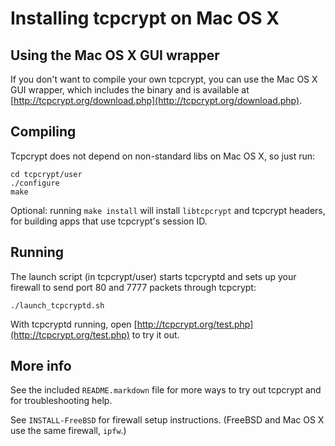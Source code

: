 Installing tcpcrypt on Mac OS X
===============================

Using the Mac OS X GUI wrapper
------------------------------

If you don't want to compile your own tcpcrypt, you can use the Mac OS X GUI
wrapper, which includes the binary and is available at
[http://tcpcrypt.org/download.php](http://tcpcrypt.org/download.php).

Compiling
---------

Tcpcrypt does not depend on non-standard libs on Mac OS X, so just run:

    cd tcpcrypt/user
    ./configure
    make

Optional: running `make install` will install `libtcpcrypt` and tcpcrypt
headers, for building apps that use tcpcrypt's session ID.

Running
-------

The launch script (in tcpcrypt/user) starts tcpcryptd and sets up your firewall
to send port 80 and 7777 packets through tcpcrypt:

    ./launch_tcpcryptd.sh

With tcpcryptd running, open
[http://tcpcrypt.org/test.php](http://tcpcrypt.org/test.php) to try it out.

More info
----------

See the included `README.markdown` file for more ways to try out tcpcrypt and
for troubleshooting help.

See `INSTALL-FreeBSD` for firewall setup instructions. (FreeBSD and Mac OS X use
the same firewall, `ipfw`.)
